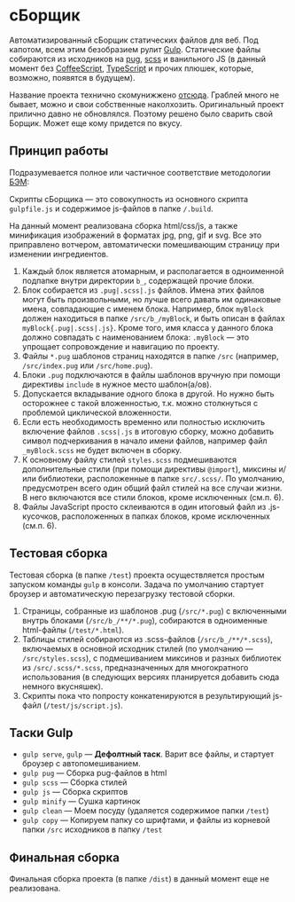 # сБорщик

Автоматизированный сБорщик статических файлов для веб. Под капотом, всем этим безобразием рулит [Gulp](https://gulpjs.com/). Статические файлы собираются из исходников на [pug](https://pugjs.org/), [scss](https://sass-lang.com/) и ванильного JS (в данный момент без [CoffeeScript](https://coffeescript.org/), [TypeScript](https://www.typescriptlang.org/) и прочих плюшек, которые, возможно, появятся в будущем).

Название проекта технично скомунижжено [отсюда](https://github.com/veged/borschik). Граблей много не бывает, можно и свои собственные наколхозить. Оригинальный проект прилично давно не обновлялся. Поэтому решено было сварить свой Борщик. Может еще кому придется по вкусу.

## Принцип работы

Подразумевается полное или частичное соответствие методологии [БЭМ](https://ru.bem.info/methodology/):

Скрипты сБорщика — это совокупность из основного скрипта `gulpfile.js` и содержимое js-файлов в папке `/.build`.

На данный момент реализована сборка html/css/js, а также минификация изображений в форматах jpg, png, gif и svg. Все это приправлено вотчером, автоматически помешивающим страницу при изменении ингредиентов.

1. Каждый блок является атомарным, и располагается в одноименной подпапке внутри директории `b_`, содержащей прочие блоки.
2. Блок собирается из `.pug|.scss|.js` файлов. Имена этих файлов могут быть произвольными, но лучше всего давать им одинаковые имена, совпадающие с именем блока. Например, блок `myBlock` должен находиться в папке `/src/b_/myBlock`, и быть описан в файлах `myBlock{.pug|.scss|.js}`. Кроме того, имя класса у данного блока должно совпадать с наименованием блока: `.myBlock` — это упрощает сопровождение и навигацию по проекту.
3.  Файлы `*.pug` шаблонов страниц находятся в папке `/src` (например, `/src/index.pug` или `/src/home.pug`).
4. Блоки `.pug` подключаются в файлы шаблонов вручную при помощи директивы `include` в нужное место шаблон(а/ов).
5. Допускается вкладывание одного блока в другой. Но нужно быть осторожнее с такой вложенностью, т.к. можно столкнуться с проблемой циклической вложенности.
6. Если есть необходимость временно или полностью исключить включение файлов `.scss|.js` в итоговую сборку, можно добавить символ подчеркивания в начало имени файлов, например файл `_myBlock.scss` не будет включен в сборку.
7. К основному файлу стилей `styles.scss` подмешиваются дополнительные стили (при помощи директивы `@import`), миксины и/или библиотеки, расположенные в папке `src/.scss/`. По умолчанию, предусмотрен всего один общий файл стилей на все случаи жизни. В него включаются все стили блоков, кроме исключенных (см.п. 6).
8. Файлы JavaScript просто склеиваются в один итоговый файл из .js-кусочков, расположенных в папках блоков, кроме исключенных (см.п. 6).

## Тестовая сборка

Тестовая сборка (в папке `/test`) проекта осуществляется простым запуском команды `gulp` в консоли. Задача по умолчанию стартует броузер и автоматическую перезагрузку тестовой сборки.

1. Страницы, собранные из шаблонов .pug (`/src/*.pug`) с включенными внутрь блоками (`/src/b_/**/*.pug`), собираются в одноименные html-файлы (`/test/*.html`).
2. Таблицы стилей собираются из .scss-файлов (`/src/b_/**/*.scss`), включаемых в основной исходник стилей (по умолчанию — `/src/styles.scss`), с подмешиванием миксинов и разных библиотек из `/src/.scss/*.scss`, предназначенных для многократного использования (в следующих версиях планируется добавить сюда немного вкусняшек).
3. Скрипты пока что попросту конкатенируются в результирующий js-файл (`/test/js/script.js`).
## Таски Gulp

- `gulp serve`, `gulp` — **Дефолтный таск**. Варит все файлы, и стартует броузер с автопомешиванием.
- `gulp pug` — Сборка pug-файлов в html
- `gulp scss` — Сборка стилей
- `gulp js` — Сборка скриптов
- `gulp minify` — Сушка картинок
- `gulp clean` — Моем посуду (удаляется содержимое папки `/test`)
- `gulp copy` — Копируем папку со шрифтами, и файлы из корневой папки `/src` исходников в папку `/test`

## Финальная сборка

Финальная сборка проекта (в папке `/dist`) в данный момент еще не реализована.

